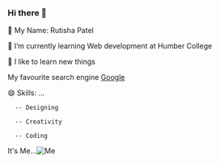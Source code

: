 ### Hi there 👋

🔭 My Name: Rutisha Patel

🌱 I’m currently learning Web development at Humber College

🤔 I like to learn new things

My favourite search engine [Google](https://www.google.com/)
  

😄 Skills: ...

      -- Designing

      -- Creativity

      -- Coding

It's Me...![Me](https://media.giphy.com/media/HzPtbOKyBoBFsK4hyc/giphy.gif)
